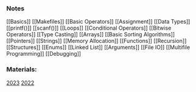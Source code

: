 ### Notes
[[Basics]]
[[Makefiles]]
[[Basic Operators]]
[[Assignment]]
[[Data Types]]
[[printf()]]
[[scanf()]]
[[Loops]]
[[Conditional Operators]]
[[Bitwise Operators]]
[[Type Casting]]
[[Arrays]]
[[Basic Sorting Algorithms]]
[[Pointers]]
[[Strings]]
[[Memory Allocation]]
[[Functions]]
[[Recursion]]
[[Structures]]
[[Enums]]
[[Linked List]]
[[Arguments]]
[[File IO]]
[[Multifile Programming]]
[[Debugging]]
### Materials:
[2023](https://github.com/amoiba42/course-material-2k23/tree/main/resources/sem1/Cpro)
[2022](https://github.com/zyx7k/course-material/tree/main/sem_1/Computer%20Programming)

